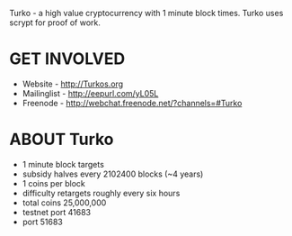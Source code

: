 Turko - a high value cryptocurrency with 1 minute block times.
Turko uses scrypt for proof of work.

GET INVOLVED
===================
 - Website     - http://Turkos.org
 - Mailinglist - http://eepurl.com/yL05L
 - Freenode    - http://webchat.freenode.net/?channels=#Turko

ABOUT Turko
===================
 - 1 minute block targets
 - subsidy halves every 2102400 blocks (~4 years)
 - 1 coins per block
 - difficulty retargets roughly every six hours
 - total coins 25,000,000
 - testnet port 41683
 - port 51683

